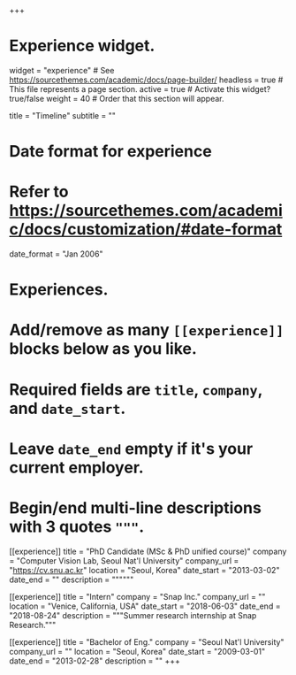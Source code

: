 +++
# Experience widget.
widget = "experience"  # See https://sourcethemes.com/academic/docs/page-builder/
headless = true  # This file represents a page section.
active = true  # Activate this widget? true/false
weight = 40  # Order that this section will appear.

title = "Timeline"
subtitle = ""

# Date format for experience
#   Refer to https://sourcethemes.com/academic/docs/customization/#date-format
date_format = "Jan 2006"

# Experiences.
#   Add/remove as many `[[experience]]` blocks below as you like.
#   Required fields are `title`, `company`, and `date_start`.
#   Leave `date_end` empty if it's your current employer.
#   Begin/end multi-line descriptions with 3 quotes `"""`.

[[experience]]
  title = "PhD Candidate (MSc & PhD unified course)"
  company = "Computer Vision Lab, Seoul Nat'l University"
  company_url = "https://cv.snu.ac.kr"
  location = "Seoul, Korea"
  date_start = "2013-03-02"
  date_end = ""
  description = """"""

[[experience]]
  title = "Intern"
  company = "Snap Inc."
  company_url = ""
  location = "Venice, California, USA"
  date_start = "2018-06-03"
  date_end = "2018-08-24"
  description = """Summer research internship at Snap Research."""

[[experience]]
  title = "Bachelor of Eng."
  company = "Seoul Nat'l University"
  company_url = ""
  location = "Seoul, Korea"
  date_start = "2009-03-01"
  date_end = "2013-02-28"
  description = ""
+++
